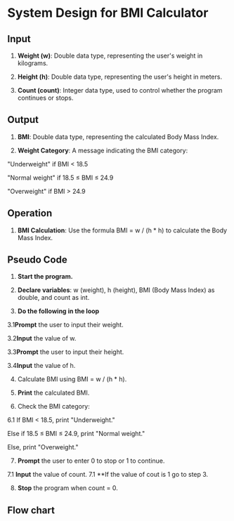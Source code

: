 # System Design for BMI Calculator

## Input

1. **Weight (w)**: Double data type, representing the user's weight in kilograms.

2. **Height (h)**: Double data type, representing the user's height in meters.

3. **Count (count)**: Integer data type, used to control whether the program continues or stops.

## Output

1. **BMI**: Double data type, representing the calculated Body Mass Index.

2. **Weight Category**: A message indicating the BMI category:

"Underweight" if BMI < 18.5

"Normal weight" if 18.5 ≤ BMI ≤ 24.9

"Overweight" if BMI > 24.9

## Operation

1. **BMI Calculation**: Use the formula BMI = w / (h * h) to calculate the Body Mass Index.

## Pseudo Code

1. **Start the program.**

2. **Declare variables**: w (weight), h (height), BMI (Body Mass Index) as double, and count as int.

3. **Do the following in the loop**

  3.1**Prompt** the user to input their weight.

  3.2**Input** the value of w.

  3.3**Prompt** the user to input their height.

  3.4**Input** the value of h.

4. Calculate BMI using BMI = w / (h * h).

5. **Print** the calculated BMI.

6. Check the BMI category:

6.1 If BMI < 18.5, print "Underweight."

Else if 18.5 ≤ BMI ≤ 24.9, print "Normal weight."

Else, print "Overweight."

7. **Prompt** the user to enter 0 to stop or 1 to continue.

7.1 **Input** the value of count.
7.1 **If the value of cout is 1 go to step 3.

8. **Stop** the program when count = 0.


## Flow chart



